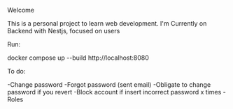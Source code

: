 Welcome

This is a personal project to learn web development.
I'm Currently on Backend with Nestjs, focused on users

Run:

docker compose up --build
http://localhost:8080

To do:

-Change password
-Forgot password (sent email)
-Obligate to change password if you revert
-Block account if insert incorrect password x times
-Roles

